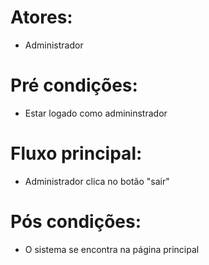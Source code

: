 # Atores:
- Administrador

# Pré condições:
- Estar logado como admininstrador

# Fluxo principal:
- Administrador clica no botão "sair"

# Pós condições:
- O sistema se encontra na página principal

